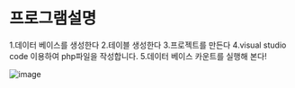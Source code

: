 # 프로그램설명

1.데이터 베이스를 생성한다
2.테이블 생성한다
3.프로젝트를 만든다
4.visual studio code 이용하여 php파일을 작성합니다.
5.데이터 베이스 카운트를 실행해 본다!

![image](https://user-images.githubusercontent.com/80745282/170223057-8338d5de-cfdd-49eb-a09b-06656e728ac4.png)

